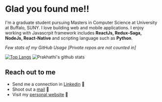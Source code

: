 

<!--
**prakhathi-m/prakhathi-m** is a ✨ _special_ ✨ repository because its `README.md` (this file) appears on your GitHub profile.

Here are some ideas to get you started:

- 🔭 I’m currently working on ...
- 🌱 I’m currently learning ...
- 👯 I’m looking to collaborate on ...
- 🤔 I’m looking for help with ...
- 💬 Ask me about ...
- 📫 How to reach me: ...
- 😄 Pronouns: ...
- ⚡ Fun fact: ...
-->

# Glad you found me!!

I'm a graduate student pursuing Masters in Computer Science at University at Buffalo, SUNY. I love building web and mobile applications. I enjoy working with Javascrpit framework includes **ReactJs, Redux-Saga, NodeJs, React-Native** and scripting language such as **Python**.

*Few stats of my GitHub Usage [Private repos are not counted in]*

[![Top Langs](https://github-readme-stats.vercel.app/api/top-langs/?username=prakhathi-m)](https://github.com/anuraghazra/github-readme-stats)
![Prakhathi's github stats](https://github-readme-stats.vercel.app/api?username=prakhathi-m&show_icons=true&count_private=true&hide=stars,issues)

## Reach out to me

* Send me a connection in [Linkedin](https://www.linkedin.com/in/prakhathimurugesan/) :briefcase:
* Shoot out a [mail](prakhathi@gmail.com) :envelope_with_arrow:
* Visit my [personal website](https://prakhathi-m.github.io/portfolio/) :satellite:
